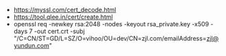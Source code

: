 - https://myssl.com/cert_decode.html
- https://tool.qlee.in/cert/create.html
-  openssl req -newkey rsa:2048 -nodes -keyout rsa_private.key -x509 -days 7 -out cert.crt -subj "/C=CN/ST=GD/L=SZ/O=vihoo/OU=dev/CN=zjl.com/emailAddress=zjl@yundun.com"
